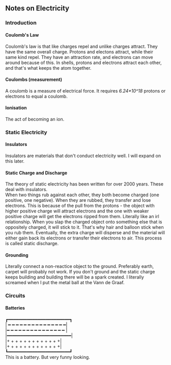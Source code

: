<body>
  <h2>Notes on Electricity</h2>
  <h3>Introduction</h3>
  <h4>Coulomb's Law</h4>
  <p>Coulomb's law is that like charges repel and unlike charges attract. They have the same overall charge. Protons and electons attract, while their same kind repel. They have an attraction rate, and electrons can move around because of this. In shells, protons and electrons attract each other, and that's what keeps the atom together. 
  </p>
  <h4>Coulombs (measurement)</h4>
  <p>A coulomb is a measure of electrical force. It requires <var>6.24*10^18</var> protons or electrons to equal a coulomb.</p>
  <h4>Ionisation</h4>
  <p>The act of becoming an ion.</p>
  <h3>Static Electricity</h3>
  <h4>Insulators</h4>
  <p>Insulators are materials that don't conduct electricity well. I will expand on this later.</p>
  <h4>Static Charge and Discharge</h4>
  <p>The theory of static electricity has been written for over 2000 years. These deal with insulators. <br>When two things rub against each other, they both become charged (one positive, one negative). When they are rubbed, they transfer and lose electrons. This is because of the pull from the protons - the object with higher positive charge will attract electrons and the one with weaker positive charge will get the electrons ripped from them. Literally like an irl relationship. When you slap the charged object onto something else that is oppositely charged, it will stick to it. That's why hair and balloon stick when you rub them. Eventually, the extra charge will disperse and the material will either gain back its electrons or transfer their electrons to air. This process is called static discharge.</p>
  <h4>Grounding</h4>
  <p>Literally connect a non-reactice object to the ground. Preferably earth, carpet will probably not work. If you don't ground and the static charge keeps building and building there will be a spark created. I literally screamed when I put the metal ball at the Vann de Graaf.</p>
  <h3>Circuits</h3>
  <h4>Batteries</h4>
  <p>┏━━━━━━━━━━━━━━━━━━━━━━━┓<br>| ━ ━ ━ ━ ━ ━ ━ ━ ━ ━ ━ ━ ━ ━ ━|<br>|━ ━ ━ ━ ━ ━ ━ ━ ━ ━ ━ ━ ━ ━ ━ |<br>|━━━━━━━━━━━━━━━━━━━━━━━━|<br>|+ + + + + + + + + + + + +|<br>|+ + + + + + + + + + + + +|<br>┗━━━━━━━━━━━━━━━━━━━━━━━┛<br>This is a battery. But very funny looking. </p>
</body>
